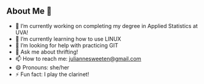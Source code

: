 ## About Me 👋




- 🔭 I’m currently working on completing my degree in Applied Statistics at UVA! 
- 🌱 I’m currently learning how to use LINUX
- 🤔 I’m looking for help with practicing GIT
- 💬 Ask me about thrifting!
- 📫 How to reach me: juliannesweeten@gmail.com
- 😄 Pronouns: she/her
- ⚡ Fun fact: I play the clarinet!


